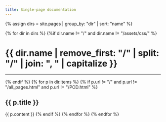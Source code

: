 ```yaml
---
title: Single-page documentation
---
```


{% assign dirs = site.pages | group_by: "dir" | sort: "name" %} 

{% for dir in dirs %}
{%if dir.name != "/" and dir.name != "/assets/css/" %}
# {{ dir.name | remove_first: "/" | split: "/" | join: ", " | capitalize }}
***
{% endif %}
  {% for p in dir.items %}
    {% if p.url != "/" and p.url != "/all_pages.html" and p.url != "/POD.html" %}
## {{ p.title }}
{{ p.content }}
    {% endif %}
  {% endfor %}
{% endfor %}
